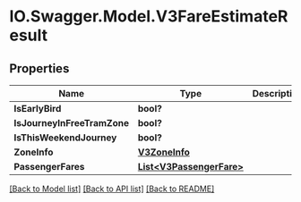 # IO.Swagger.Model.V3FareEstimateResult
## Properties

Name | Type | Description | Notes
------------ | ------------- | ------------- | -------------
**IsEarlyBird** | **bool?** |  | [optional] 
**IsJourneyInFreeTramZone** | **bool?** |  | [optional] 
**IsThisWeekendJourney** | **bool?** |  | [optional] 
**ZoneInfo** | [**V3ZoneInfo**](V3ZoneInfo.md) |  | [optional] 
**PassengerFares** | [**List&lt;V3PassengerFare&gt;**](V3PassengerFare.md) |  | [optional] 

[[Back to Model list]](../README.md#documentation-for-models) [[Back to API list]](../README.md#documentation-for-api-endpoints) [[Back to README]](../README.md)

